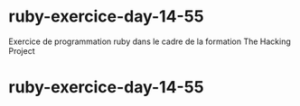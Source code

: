 # ruby-exercice-day-14-55

Exercice de programmation ruby dans le cadre de la formation The Hacking Project
# ruby-exercice-day-14-55

